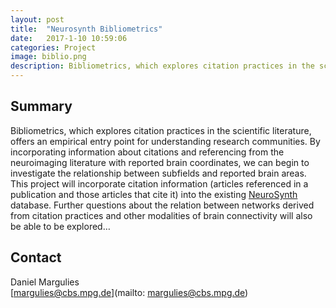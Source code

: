 ```yaml
---
layout: post
title:  "Neurosynth Bibliometrics"
date:   2017-1-10 10:59:06
categories: Project
image: biblio.png
description: Bibliometrics, which explores citation practices in the scientific literature, offers an empirical entry point for understanding research communities.
---
```

## Summary
Bibliometrics, which explores citation practices in the scientific literature, offers an empirical entry point for understanding research communities. By incorporating information about citations and referencing from the neuroimaging literature with reported brain coordinates, we can begin to investigate the relationship between subfields and reported brain areas. This project will incorporate citation information (articles referenced in a publication and those articles that cite it) into the existing [NeuroSynth](http://brainhack.org/neurosynth-org/) database. Further questions about the relation between networks derived from citation practices and other modalities of brain connectivity will also be able to be explored…

## Contact
Daniel Margulies  
[margulies@cbs.mpg.de](mailto: margulies@cbs.mpg.de)  
